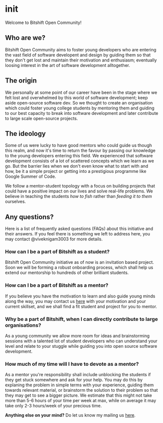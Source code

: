 # init
Welcome to Bitshift Open Community!  

## Who are we?
Bitshift Open Community aims to foster young developers who are entering the vast field of software developent and design by guiding them so that they don't get lost and maintain their motivation and enthusiasm; eventually loosing interest in the art of software development alltogether.

## The origin

We personally at some point of our career have been in the stage where we felt lost and overwhelmed by this world of software development; keep aside open-source software dev. So we thought to create an organisation which could foster young college students by mentoring them and guiding to our best capacity to break into software development and later contribute to large scale open-source projects.

## The ideology

Some of us were lucky to have good mentors who could guide us though this realm, and now it's time to return the favour by passing our knowledge to the young developers entering this field. We experienced that software development consists of a lot of scattered concepts which we learn as we go. But the barrier lies when we don't even know what to start with and how, be it a simple project or getting into a prestigious programme like Google Summer of Code. 

We follow a mentor-student topology with a focus on building projects that could have a positive impact on our lives and solve real-life problems. We believe in teaching the students _how to fish_ rather than _feeding it to them_ ourselves.

## Any questions?

Here is a list of frequently asked questions (FAQs) about this initiative and their answers. If you feel there is something we left to address here, you may contact @viveknigam3003 for more details.

### How can I be a part of Bitshift as a student?
Bitshift Open Community initiative as of now is an invitation based project. Soon we will be forming a robust onboarding process, which shall help us extend our mentorship to hundreds of other brilliant students.

### How can I be a part of Bitshift as a mentor?
If you believe you have the motivation to learn and also guide young minds along the way, you may contact us [here](mailto:viveknigam.nigam3@gmail.com) with your motivation and your current skillset, and we shall find a fit student and project for you to mentor.

### Why be a part of Bitshift, when I can directly contribute to large organisations?
As a young community we allow more room for ideas and brainstorming sessions with a talented lot of student developers who can understand your level and relate to your stuggle while guiding you into open source software development.

### How much of my time will I have to devote as a mentor?
As a mentor you're responsibility shall include unblocking the students if they get stuck somewhere and ask for your help. You may do this by explaning the problem in simple terms with your experience, guiding them towards relevant material, or brainstorm the solution to their problem so that they may get to see a bigger picture. We estimate that this might not take more than 5-6 hours of your time per week at max, while on average it may take only 2-3 hours/week of your precious time.




**Anything else on your mind?** Do let us know my mailing us [here](mailto:viveknigam.nigam3@gmail.com).